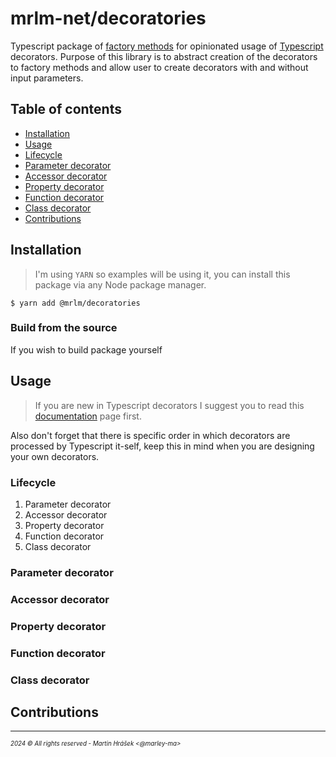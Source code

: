 # mrlm-net/decoratories

Typescript package of [factory methods](https://www.typescriptlang.org/docs/handbook/decorators.html#decorator-factories) for opinionated usage of [Typescript](https://www.typescriptlang.org/) decorators. Purpose of this library is to abstract creation of the decorators to factory methods and allow user to create decorators with and without input parameters.

## Table of contents

- [Installation](#installation)
- [Usage](#usage)
- [Lifecycle](#lifecycle)
- [Parameter decorator](#parameter-decorator)
- [Accessor decorator](#accessor-decorator)
- [Property decorator](#property-decorator)
- [Function decorator](#function-decorator)
- [Class decorator](#class-decorator)
- [Contributions](#contributions)


## Installation

> I'm using `YARN` so examples will be using it, you can install this package via any Node package manager.

```shell
$ yarn add @mrlm/decoratories
```

### Build from the source

If you wish to build package yourself 

## Usage

> If you are new in Typescript decorators I suggest you to read this [documentation](https://www.typescriptlang.org/docs/handbook/decorators.html) page first.

Also don't forget that there is specific order in which decorators are processed by Typescript it-self, keep this in mind when you are designing your own decorators.

### Lifecycle

1. Parameter decorator
2. Accessor decorator
3. Property decorator
4. Function decorator
5. Class decorator

### Parameter decorator


### Accessor decorator

### Property decorator

### Function decorator

### Class decorator

## Contributions

---
<sup><sub>_2024 &copy; All rights reserved - Martin Hrášek <@marley-ma>_</sub></sup>